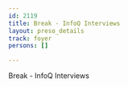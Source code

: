 ```yaml
---
id: 2119
title: Break - InfoQ Interviews
layout: preso_details
track: foyer
persons: []

---
```

Break - InfoQ Interviews